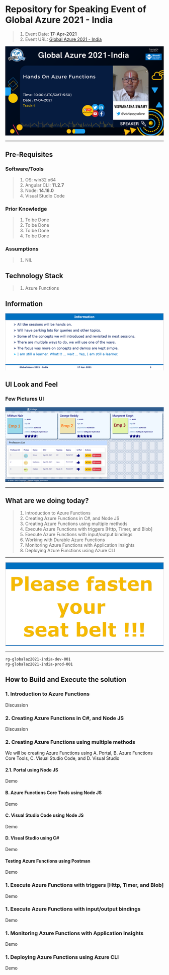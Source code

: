 # Repository for Speaking Event of Global Azure 2021 - India 

> 1. Event Date: **17-Apr-2021**
> 1. Event URL: [Global Azure 2021 - India](https://gab2021.azurewebsites.net/)

![Hands on Azure Functions |100x100](./Documentation/Images/ViswanathaSwamyPK.PNG)

----------------------------------------------------------------------------------------------------------------

## Pre-Requisites

### Software/Tools
> 1. OS: win32 x64
> 1. Angular CLI: **11.2.7**
> 1. Node: **14.16.0**
> 1. Visual Studio Code

### Prior Knowledge
> 1. To be Done
> 1. To be Done
> 1. To be Done
> 1. To be Done

### Assumptions
> 1. NIL

## Technology Stack
> 1. Azure Functions

## Information
![Information | 100x100](./Documentation/Images/Information.PNG)

## UI Look and Feel

### Few Pictures UI 
![UI Look and Feel | 100x100](./Documentation/Images/UILook_N_Feel.PNG)

----------------------------------------------------------------------------------------------------------------

## What are we doing today?
> 1. Introduction to Azure Functions
> 1. Creating Azure Functions in C#, and Node JS
> 1. Creating Azure Functions using multiple methods
> 1. Execute Azure Functions with triggers [Http, Timer, and Blob]
> 1. Execute Azure Functions with input/output bindings
> 1. Working with Durable Azure Functions
> 1. Monitoring Azure Functions with Application Insights
> 1. Deploying Azure Functions using Azure CLI
----------------------------------------------------------------------------------------------------------------

![Information | 100x100](./Documentation/Images/SeatBelt.PNG)

----------------------------------------------------------------------------------------------------------------

```
rg-globalaz2021-india-dev-001
rg-globalaz2021-india-prod-001
```

## How to Build and Execute the solution

### **1. Introduction to Azure Functions**
Discussion

### **2. Creating Azure Functions in C#, and Node JS**
Discussion

### **2. Creating Azure Functions using multiple methods**
We will be creating Azure Functions using A. Portal, B. Azure Functions Core Tools, C. Visual Studio Code, and D. Visual Studio

#### **2.1. Portal using Node JS**
Demo

#### **B. Azure Functions Core Tools using Node JS**
Demo

#### **C. Visual Studio Code using Node JS**
Demo

#### **D. Visual Studio using C#**
Demo

#### **Testing Azure Functions using Postman**
Demo

### **1. Execute Azure Functions with triggers [Http, Timer, and Blob]**
Demo

### **1. Execute Azure Functions with input/output bindings**
Demo

### **1. Monitoring Azure Functions with Application Insights**
Demo

### **1. Deploying Azure Functions using Azure CLI**
Demo
